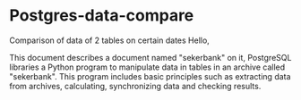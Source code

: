 # Postgres-data-compare
 Comparison of data of 2 tables on certain dates
Hello,

This document describes a document named "sekerbank" on it, PostgreSQL libraries a Python program to manipulate data in tables in an archive called "sekerbank". This program includes basic principles such as extracting data from archives, calculating, synchronizing data and checking results.
